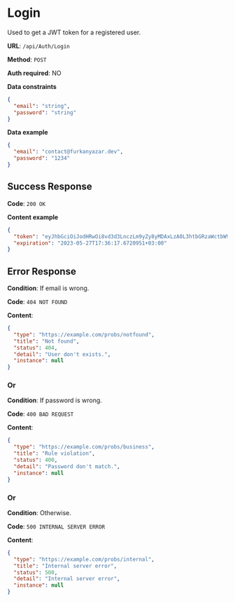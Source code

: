 # Login

Used to get a JWT token for a registered user.

**URL**: `/api/Auth/Login`

**Method**: `POST`

**Auth required**: NO

**Data constraints**

```json
{
  "email": "string",
  "password": "string"
}
```

**Data example**

```json
{
  "email": "contact@furkanyazar.dev",
  "password": "1234"
}
```

## Success Response

**Code**: `200 OK`

**Content example**

```json
{
  "token": "eyJhbGciOiJodHRwOi8vd3d3LnczLm9yZy8yMDAxLzA0L3htbGRzaWctbW9yZSNobWFjLXNoYTUxMiIsInR5cCI6IkpXVCJ9",
  "expiration": "2023-05-27T17:36:17.6720951+03:00"
}
```

## Error Response

**Condition**: If email is wrong.

**Code**: `404 NOT FOUND`

**Content**:

```json
{
  "type": "https://example.com/probs/notfound",
  "title": "Not found",
  "status": 404,
  "detail": "User don't exists.",
  "instance": null
}
```

### Or

**Condition**: If password is wrong.

**Code**: `400 BAD REQUEST`

**Content**:

```json
{
  "type": "https://example.com/probs/business",
  "title": "Rule violation",
  "status": 400,
  "detail": "Password don't match.",
  "instance": null
}
```

### Or

**Condition**: Otherwise.

**Code**: `500 INTERNAL SERVER ERROR`

**Content**:

```json
{
  "type": "https://example.com/probs/internal",
  "title": "Internal server error",
  "status": 500,
  "detail": "Internal server error",
  "instance": null
}
```
